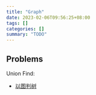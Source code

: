 ```yaml
---
title: "Graph"
date: 2023-02-06T09:56:25+08:00
tags: []
categories: []
summary: "TODO"
---
```


## Problems

Union Find:

* [以图判树](https://leetcode.cn/problems/graph-valid-tree/)